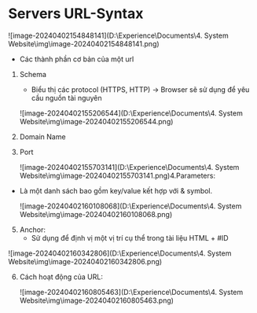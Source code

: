 # Servers URL-Syntax

![image-20240402154848141](D:\Experience\Documents\4. System Website\img\image-20240402154848141.png)

- Các thành phần cơ bản của một url

1. Schema

   - Biểu thị các protocol (HTTPS, HTTP) -> Browser sẽ sử dụng để yêu cầu nguồn tài nguyên

   ![image-20240402155206544](D:\Experience\Documents\4. System Website\img\image-20240402155206544.png)

2. Domain Name

3. Port

   ![image-20240402155703141](D:\Experience\Documents\4. System Website\img\image-20240402155703141.png)4.Parameters:

  - Là một danh sách bao gồm key/value kết hợp với & symbol.

    ![image-20240402160108068](D:\Experience\Documents\4. System Website\img\image-20240402160108068.png)

5. Anchor:
   - Sử dụng để định vị một vị trí cụ thể trong tài liệu HTML + #ID

![image-20240402160342806](D:\Experience\Documents\4. System Website\img\image-20240402160342806.png)

6. Cách hoạt động của URL:

   ![image-20240402160805463](D:\Experience\Documents\4. System Website\img\image-20240402160805463.png)